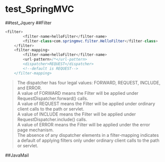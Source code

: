 # test_SpringMVC

##test_Jquery
##Filter
```java
<filter>
        <filter-name>helloFilter</filter-name>
        <filter-class>com.springmvc.filter.HelloFilter</filter-class>
    </filter>
    <filter-mapping>
        <filter-name>helloFilter</filter-name>
        <url-pattern>/*</url-pattern>
        <dispatcher>REQUEST</dispatcher>
        <!--default is REQUEST-->
    </filter-mapping>
```
> The dispatcher has four legal values: FORWARD, REQUEST, INCLUDE, and ERROR.   
> A value of FORWARD means the Filter will be applied under RequestDispatcher.forward() calls.  
> A value of REQUEST means the Filter will be applied under ordinary client calls to the path or servlet.  
> A value of INCLUDE means the Filter will be applied under RequestDispatcher.include() calls.   
> A value of ERROR means the Filter will be applied under the error page mechanism.   
> The absence of any dispatcher elements in a filter-mapping indicates a default of applying filters only under ordinary client calls to the path or servlet.   
  
  
##JavaMail

